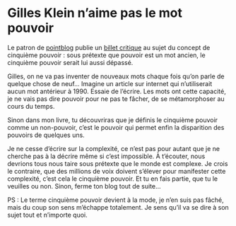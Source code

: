 # Gilles Klein n’aime pas le mot pouvoir

Le patron de [pointblog](http://www.pointblog.com/) publie un [billet critique](http://gklein.blog.lemonde.fr/2007/01/06/a-propos-du-cinquieme-pouvoir/) au sujet du concept de cinquième pouvoir : sous prétexte que pouvoir est un mot ancien, le cinquième pouvoir serait lui aussi dépassé.<span id="more-325"></span>

Gilles, on ne va pas inventer de nouveaux mots chaque fois qu’on parle de quelque chose de neuf… Imagine un article sur internet qui n’utiliserait aucun mot antérieur à 1990. Essaie de l’écrire. Les mots ont cette capacité, je ne vais pas dire pouvoir pour ne pas te fâcher, de se métamorphoser au cours du temps.

Sinon dans mon livre, tu découvriras que je définis le cinquième pouvoir comme un non-pouvoir, c’est le pouvoir qui permet enfin la disparition des pouvoirs de quelques uns.

Je ne cesse d’écrire sur la complexité, ce n’est pas pour autant que je ne cherche pas à la décrire même si c’est impossible. À t’écouter, nous devrions tous nous taire sous prétexte que le monde est complexe. Je crois le contraire, que des millions de voix doivent s’élever pour manifester cette complexité, c’est cela le cinquième pouvoir. Et tu en fais partie, que tu le veuilles ou non. Sinon, ferme ton blog tout de suite…

PS : Le terme cinquième pouvoir devient à la mode, je n’en suis pas fâché, mais du coup son sens m’échappe totalement. Je sens qu’il va se dire à son sujet tout et n’importe quoi.